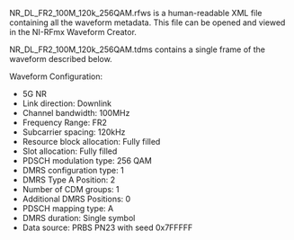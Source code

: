 NR_DL_FR2_100M_120k_256QAM.rfws is a human-readable XML file containing all the waveform metadata.
This file can be opened and viewed in the NI-RFmx Waveform Creator.

NR_DL_FR2_100M_120k_256QAM.tdms contains a single frame of the waveform described below.

Waveform Configuration:
- 5G NR
- Link direction: Downlink
- Channel bandwidth: 100MHz
- Frequency Range: FR2
- Subcarrier spacing: 120kHz
- Resource block allocation: Fully filled
- Slot allocation: Fully filled
- PDSCH modulation type: 256 QAM
- DMRS configuration type: 1
- DMRS Type A Position: 2
- Number of CDM groups: 1
- Additional DMRS Positions: 0
- PDSCH mapping type: A
- DMRS duration: Single symbol
- Data source: PRBS PN23 with seed 0x7FFFFF
